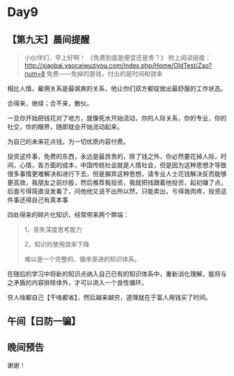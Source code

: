 # Day9

## 【第九天】晨间提醒

> 小伙伴们，早上好啊！
> 《免费到底是便宜还是贵？》
> 附上阅读链接：http://xiaobai.yaocaiwuziyou.com/index.php/Home/OldTest/Zao?num=8
> 免费——免掉的是钱，付出的是时间和效率

相比人情，雇佣关系是最飒爽的关系，他让你们双方都绽放出最舒服的工作状态。

合得来，继续；合不来，散伙。

一旦你开始把钱花对了地方，就像死水开始流动，你的人际关系，你的专业，你的社交，你的眼界，随即就会开始流动起来。

为自己的未来花点钱。为一切优质内容付费。

投资这件事，免费的东西，永远是最昂贵的，除了钱之外，你必然要花掉人际，时间，心情，各方面的成本，中国传统社会就是人情社会，但是因为这种思想才导致很多事情更难解决和进行下去，但是摒弃这种思想，请专业人士花钱解决反而能够更高效，我朋友之前炒股，然后推荐我投资，我就把钱跟着他投资，起初赚了点，后面亏得简直没发看了，问他他又说不出所以然，只能卖出，亏得我肉疼，投资这件事还得自己有真本事



四处得来的碎片化知识，经常带来两个弊端：

> 1，丧失深度思考能力
>
> 2，知识的使用效率下降
>
> 难以是一个完整的、循序渐进的知识体系。

在随后的学习中将新的知识点纳入自己已有的知识体系中，重新消化理解，能将与之矛盾的内容排除体外，才可以进入一个良性循环。

穷人啥都自己【干啥都省】，然后越来越穷，道理就在于富人用钱买了时间。



## 午间【日防一骗】

> 



## 晚间预告

> 





谢谢！

